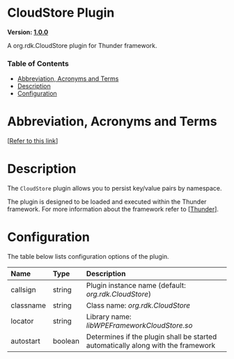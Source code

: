 <!-- Generated automatically, DO NOT EDIT! -->
<a name="CloudStore_Plugin"></a>
# CloudStore Plugin

**Version: [1.0.0](https://github.com/rdkcentral/rdkservices/blob/main/CloudStore/CHANGELOG.md)**

A org.rdk.CloudStore plugin for Thunder framework.

### Table of Contents

- [Abbreviation, Acronyms and Terms](#Abbreviation,_Acronyms_and_Terms)
- [Description](#Description)
- [Configuration](#Configuration)

<a name="Abbreviation,_Acronyms_and_Terms"></a>
# Abbreviation, Acronyms and Terms

[[Refer to this link](userguide/aat.md)]

<a name="Description"></a>
# Description

The `CloudStore` plugin allows you to persist key/value pairs by namespace.

The plugin is designed to be loaded and executed within the Thunder framework. For more information about the framework refer to [[Thunder](#Thunder)].

<a name="Configuration"></a>
# Configuration

The table below lists configuration options of the plugin.

| Name | Type | Description |
| :-------- | :-------- | :-------- |
| callsign | string | Plugin instance name (default: *org.rdk.CloudStore*) |
| classname | string | Class name: *org.rdk.CloudStore* |
| locator | string | Library name: *libWPEFrameworkCloudStore.so* |
| autostart | boolean | Determines if the plugin shall be started automatically along with the framework |

